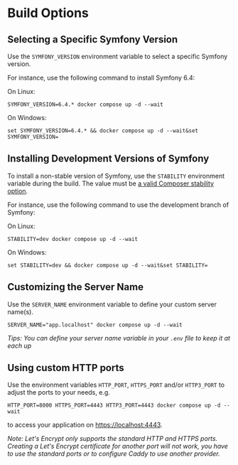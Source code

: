 # Build Options

## Selecting a Specific Symfony Version

Use the `SYMFONY_VERSION` environment variable to select a specific Symfony version.

For instance, use the following command to install Symfony 6.4:

On Linux:

    SYMFONY_VERSION=6.4.* docker compose up -d --wait
On Windows:

    set SYMFONY_VERSION=6.4.* && docker compose up -d --wait&set SYMFONY_VERSION=

## Installing Development Versions of Symfony

To install a non-stable version of Symfony, use the `STABILITY` environment variable during the build.
The value must be [a valid Composer stability option](https://getcomposer.org/doc/04-schema.md#minimum-stability).

For instance, use the following command to use the development branch of Symfony:

On Linux:

    STABILITY=dev docker compose up -d --wait

On Windows:
    
    set STABILITY=dev && docker compose up -d --wait&set STABILITY=

## Customizing the Server Name

Use the `SERVER_NAME` environment variable to define your custom server name(s).

    SERVER_NAME="app.localhost" docker compose up -d --wait

*Tips: You can define your server name variable in your `.env` file to keep it at each up*

## Using custom HTTP ports

Use the environment variables `HTTP_PORT`, `HTTPS_PORT` and/or `HTTP3_PORT` to adjust the ports to your needs, e.g.

    HTTP_PORT=8000 HTTPS_PORT=4443 HTTP3_PORT=4443 docker compose up -d --wait

to access your application on [https://localhost:4443](https://localhost:4443).

*Note: Let's Encrypt only supports the standard HTTP and HTTPS ports. Creating a Let's Encrypt certificate for another port will not work, you have to use the standard ports or to configure Caddy to use another provider.*

